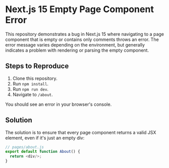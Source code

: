 # Next.js 15 Empty Page Component Error

This repository demonstrates a bug in Next.js 15 where navigating to a page component that is empty or contains only comments throws an error.  The error message varies depending on the environment, but generally indicates a problem with rendering or parsing the empty component.

## Steps to Reproduce

1. Clone this repository.
2. Run `npm install`.
3. Run `npm run dev`.
4. Navigate to `/about`.

You should see an error in your browser's console.

## Solution

The solution is to ensure that every page component returns a valid JSX element, even if it's just an empty div:

```javascript
// pages/about.js
export default function About() {
  return <div/>;
}
```
